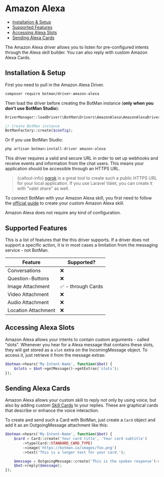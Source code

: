 # Amazon Alexa

- [Installation & Setup](#installation-setup)
- [Supported Features](#supported-features)
- [Accessing Alexa Slots](#alexa-slots)
- [Sending Alexa Cards](#sending-alexa-cards)

The Amazon Alexa driver allows you to listen for pre-configured intents through the Alexa skill builder. You can also reply with custom Amazon Alexa Cards.

<a id="installation-setup"></a>
## Installation & Setup

First you need to pull in the Amazon Alexa Driver.

```sh
composer require botman/driver-amazon-alexa
```

Then load the driver before creating the BotMan instance (**only when you don't use BotMan Studio**):

```php
DriverManager::loadDriver(\BotMan\Drivers\AmazonAlexa\AmazonAlexaDriver::class);

// Create BotMan instance
BotManFactory::create($config);
```

Or if you use BotMan Studio:

```sh
php artisan botman:install-driver amazon-alexa
```

This driver requires a valid and secure URL in order to set up webhooks and receive events and information from the chat users. This means your application should be accessible through an HTTPS URL.

> {callout-info} [ngrok](https://ngrok.com/) is a great tool to create such a public HTTPS URL for your local application. If you use Laravel Valet, you can create it with "valet share" as well.


To connect BotMan with your Amazon Alexa skill, you first need to follow the [official guide](https://developer.amazon.com/docs/ask-overviews/build-skills-with-the-alexa-skills-kit.html) to create your custom Amazon Alexa skill.

Amazon Alexa does not require any kind of configuration.


<a id="supported-features"></a>
## Supported Features
This is a list of features that the this driver supports.
If a driver does not support a specific action, it is in most cases a limitation from the messaging service - not BotMan.

<table class="table">
<thead>
    <tr>
        <th>Feature</th>
        <th>Supported?</th>
    </tr>
</thead>
<tbody>
    <tr>
        <td>Conversations</td>
        <td>❌</td>
    </tr>
    <tr>
        <td>Question-Buttons</td>
        <td>❌</td>
    </tr>
    <tr>
        <td>Image Attachment</td>
        <td>✅ - through Cards</td>
    </tr>
    <tr>
        <td>Video Attachment</td>
        <td>❌</td>
    </tr>
    <tr>
        <td>Audio Attachment</td>
        <td>❌</td>
    </tr>
    <tr>
        <td>Location Attachment</td>
        <td>❌</td>
    </tr>
</tbody>
</table>

<a id="alexa-slots"></a>
## Accessing Alexa Slots

Amazon Alexa allows your intents to contain custom arguments - called "slots". Whenever you hear for a Alexa message that contains these slots, they will get stored as a `slot` extra on the IncomingMessage object. To access it, just retrieve it from the message extras:

```php
$botman->hears('My-Intent-Name', function($bot) {
    $slots = $bot->getMessage()->getExtras('slots');
});
```

<a id="sending-alexa-cards"></a>
## Sending Alexa Cards

Amazon Alexa allows your custom skill to reply not only by using voice, but also by adding custom [Skill Cards](https://developer.amazon.com/de/custom-skills/include-a-card-in-your-skills-response.html) to your replies. These are graphical cards that describe or enhance the voice interaction.

To create and send such a Card with BotMan, just create a `Card` object and add it as an OutgoingMessage attachment like this:

```php
$botman->hears('My-Intent-Name', function($bot) {
    $card = Card::create('Your card title', 'Your card subtitle')
        ->type(Card::STANDARD_CARD_TYPE)
        ->image('https://botman.io/images/foo.png')
        ->text('This is a longer text for your card.');

    $message = OutgoingMessage::create('This is the spoken response')->withAttachment($card)
    $bot->reply($message);
});
```